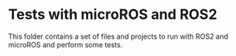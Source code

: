 # Tests with microROS and ROS2

This folder contains a set of files and projects to run with ROS2 and microROS and perform some tests.



